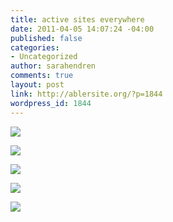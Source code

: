 ```yaml
---
title: active sites everywhere
date: 2011-04-05 14:07:24 -04:00
published: false
categories:
- Uncategorized
author: sarahendren
comments: true
layout: post
link: http://ablersite.org/?p=1844
wordpress_id: 1844
---
```


[![](http://www.ablersite.org/wp-content/uploads/Urban-Edit-1-WEB.jpg)](http://www.ablersite.org/wp-content/uploads/Urban-Edit-1-WEB.jpg)

[![](http://www.ablersite.org/wp-content/uploads/new-sticker-WEB-600x450.jpg)](http://www.ablersite.org/wp-content/uploads/new-sticker-WEB.jpg)

[![](http://www.ablersite.org/wp-content/uploads/shari_sticker-600x450.jpg)](http://www.ablersite.org/wp-content/uploads/shari_sticker.jpg)

[![](http://www.ablersite.org/wp-content/uploads/shari-sticker2-600x450.jpg)](http://www.ablersite.org/wp-content/uploads/shari-sticker2.jpg)

[![](http://www.ablersite.org/wp-content/uploads/Urban-Edit-2-600x737.jpg)](http://www.ablersite.org/wp-content/uploads/Urban-Edit-2.jpg)
